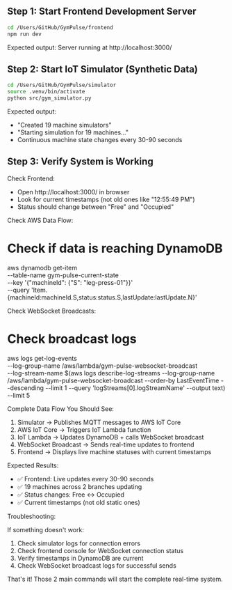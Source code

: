 ## Step 1: Start Frontend Development Server

```bash
cd /Users/GitHub/GymPulse/frontend
npm run dev
```
Expected output: Server running at http://localhost:3000/

## Step 2: Start IoT Simulator (Synthetic Data)
```bash
cd /Users/GitHub/GymPulse/simulator
source .venv/bin/activate
python src/gym_simulator.py
```
Expected output:
- "Created 19 machine simulators"
- "Starting simulation for 19 machines..."
- Continuous machine state changes every 30-90 seconds

## Step 3: Verify System is Working

Check Frontend:

- Open http://localhost:3000/ in browser
- Look for current timestamps (not old ones like "12:55:49 PM")
- Status should change between "Free" and "Occupied"

Check AWS Data Flow:

# Check if data is reaching DynamoDB
aws dynamodb get-item \
--table-name gym-pulse-current-state \
--key '{"machineId": {"S": "leg-press-01"}}' \
--query 'Item.{machineId:machineId.S,status:status.S,lastUpdate:lastUpdate.N}'

Check WebSocket Broadcasts:

# Check broadcast logs
aws logs get-log-events \
--log-group-name /aws/lambda/gym-pulse-websocket-broadcast \
--log-stream-name $(aws logs describe-log-streams --log-group-name /aws/lambda/gym-pulse-websocket-broadcast --order-by LastEventTime --descending --limit 1 --query
'logStreams[0].logStreamName' --output text) \
--limit 5

Complete Data Flow You Should See:

1. Simulator → Publishes MQTT messages to AWS IoT Core
2. AWS IoT Core → Triggers IoT Lambda function
3. IoT Lambda → Updates DynamoDB + calls WebSocket broadcast
4. WebSocket Broadcast → Sends real-time updates to frontend
5. Frontend → Displays live machine statuses with current timestamps

Expected Results:

- ✅ Frontend: Live updates every 30-90 seconds
- ✅ 19 machines across 2 branches updating
- ✅ Status changes: Free ↔ Occupied
- ✅ Current timestamps (not old static ones)

Troubleshooting:

If something doesn't work:
1. Check simulator logs for connection errors
2. Check frontend console for WebSocket connection status
3. Verify timestamps in DynamoDB are current
4. Check WebSocket broadcast logs for successful sends

That's it! Those 2 main commands will start the complete real-time system.